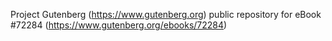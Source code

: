 Project Gutenberg (https://www.gutenberg.org) public repository
for eBook #72284 (https://www.gutenberg.org/ebooks/72284)
